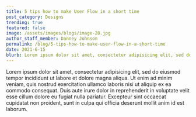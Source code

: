 ```yaml
---
title: 5 tips how to make User Flow in a short time
post_category: Designs
trending: true
featured: false
image: /assets/images/blogs/image-28.jpg
author_staff_member: Danney Johnson
permalink: /blog/5-tips-how-to-make-user-flow-in-a-short-time
date: 2021-6-15
blurb: Lorem ipsum dolor sit amet, consectetur adipisicing elit, sed do eiusmod tempor incididunt ut labore et dolore magna aliqua.
---
```

Lorem ipsum dolor sit amet, consectetur adipisicing elit, sed do eiusmod tempor incididunt ut labore et dolore magna aliqua. Ut enim ad minim veniam, quis nostrud exercitation ullamco laboris nisi ut aliquip ex ea commodo consequat. Duis aute irure dolor in reprehenderit in voluptate velit esse cillum dolore eu fugiat nulla pariatur. Excepteur sint occaecat cupidatat non proident, sunt in culpa qui officia deserunt mollit anim id est laborum.
